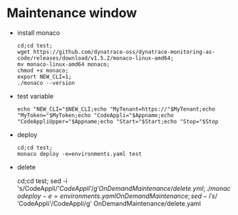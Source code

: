 # Maintenance window

- install monaco

      cd;cd test;
      wget https://github.com/dynatrace-oss/dynatrace-monitoring-as-code/releases/download/v1.5.2/monaco-linux-amd64;
      mv monaco-linux-amd64 monaco;
      chmod +x monaco;
      export NEW_CLI=1;
      ./monaco --version


- test variable

      echo "NEW_CLI="$NEW_CLI;echo "MyTenant=https://"$MyTenant;echo "MyToken="$MyToken;echo "CodeAppli="$Appname;echo "CodeAppliUpper="$Appname;echo "Start="$Start;echo "Stop="$Stop
     
- deploy
 
      cd;cd test; 
      monaco deploy -e=environments.yaml test

- delete

     cd;cd test;
     sed -i 's/CodeAppli/'$CodeAppli'/g' OnDemandMaintenance/delete.yml;./monaco deploy -e=environments.yaml OnDemandMaintenance;sed -i 's/'$CodeAppli'/CodeAppli/g' OnDemandMaintenance/delete.yaml

